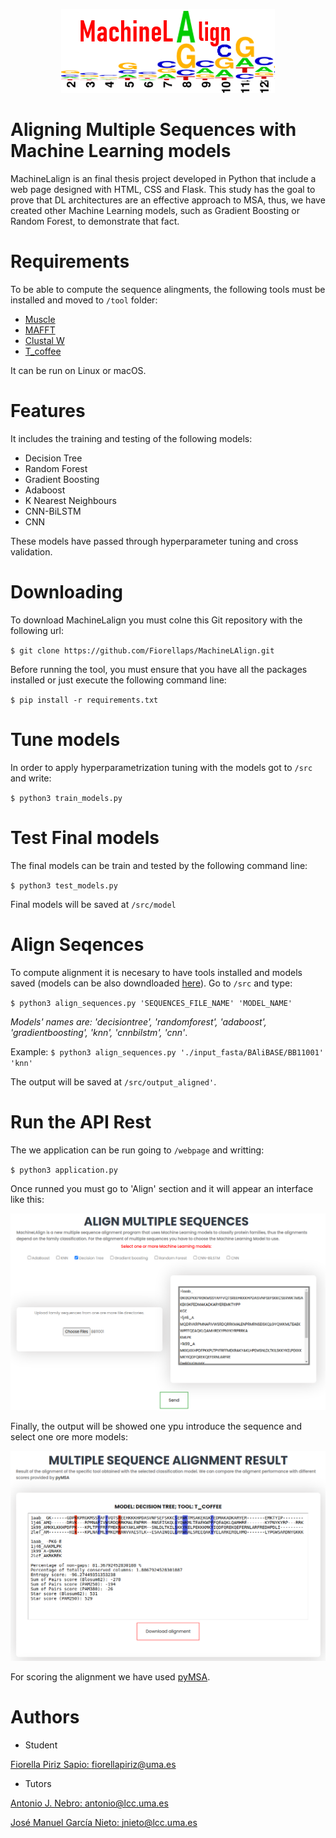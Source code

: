 <p align="center">
  <img src="https://github.com/Fiorellaps/MachineLAlign/blob/73d6997d4ae171b8ad6a4cdee6a49f50ec9b023f/resources/MachineLalign.PNG" alt="MachineLalign">
</p>

# Aligning Multiple Sequences with Machine Learning models

MachineLalign is an final thesis project developed in Python that include a web page designed with HTML, CSS and Flask. This study has the goal to prove that DL architectures are an effective approach to MSA, thus, we have created other Machine Learning models, such as Gradient Boosting or Random Forest, to demonstrate that fact. 

# Requirements

To be able to compute the sequence alingments, the following tools must be installed and moved to `/tool` folder:

- [Muscle](https://www.drive5.com/muscle/downloads.htm)
- [MAFFT](https://mafft.cbrc.jp/alignment/software/)
- [Clustal W](http://www.clustal.org/clustal2/)
- [T_coffee](http://www.tcoffee.org/Projects/tcoffee/workshops/tcoffeetutorials/installation.html)

It can be run on Linux or macOS.

# Features

It includes the training and testing of the following models:

- Decision Tree
- Random Forest
- Gradient Boosting
- Adaboost
- K Nearest Neighbours
- CNN-BiLSTM
- CNN

These models have passed through hyperparameter tuning and cross validation.

# Downloading

To download MachineLalign you must colne this Git repository with the following url:


`
$ git clone https://github.com/Fiorellaps/MachineLAlign.git
`


Before running the tool, you must ensure that you have all the packages installed or just execute the following command line:


`
$ pip install -r requirements.txt
`


# Tune models
In order to apply hyperparametrization tuning with the models got to `/src` and write:


`
$ python3 train_models.py
`


# Test Final models
The final models can be train and tested by the following command line:


`
$ python3 test_models.py
`


Final models will be saved at `/src/model`

# Align Seqences
To compute alignment it is necesary to have tools installed and models saved (models can be also downdloaded [here](https://drive.google.com/drive/folders/10U3TkyHVMklWtd58UiN8gukJdVRNlbBf?usp=sharing)). Go to `/src` and type:


`
$ python3 align_sequences.py 'SEQUENCES_FILE_NAME' 'MODEL_NAME'
`


*Models' names are: 'decisiontree', 'randomforest', 'adaboost', 'gradientboosting', 'knn', 'cnnbilstm', 'cnn'*.

Example:
`
$ python3 align_sequences.py './input_fasta/BAliBASE/BB11001' 'knn'
`


The output will be saved at `/src/output_aligned'`.

# Run the API Rest

The we application can be run going to `/webpage` and writting:


`
$ python3 application.py
`


Once runned you must go to 'Align' section and it will appear an interface like this:

<p align="center">
  <kbd>
  <img src="https://github.com/Fiorellaps/MachineLAlign/blob/ae90d7e9c346d3bff915360209684b9a28b616dc/resources/align_interface.PNG" alt="Alignment interface">
  </kbd>
</p>

Finally, the output will be showed one ypu introduce the sequence and select one ore more models:
<p align="center">
  <kbd>
  <img src="https://github.com/Fiorellaps/MachineLAlign/blob/ae90d7e9c346d3bff915360209684b9a28b616dc/resources/result_interface.PNG" alt="Result interface">
  </kbd>
</p>

For scoring the alignment we have used [pyMSA](https://github.com/benhid/pyMSA/blob/master/README.md).

# Authors
- Student

[Fiorella Piriz Sapio: fiorellapiriz@uma.es](mailto:fiorellapiriz@uma.es)


- Tutors

[Antonio J. Nebro: antonio@lcc.uma.es](mailto:antonio@lcc.uma.es)


[José Manuel García Nieto: jnieto@lcc.uma.es](mailto:jnieto@lcc.uma.es)
